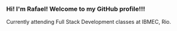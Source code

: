 ### Hi! I'm Rafael! Welcome to my GitHub profile!!!

Currently attending Full Stack Development classes at IBMEC, Rio.
